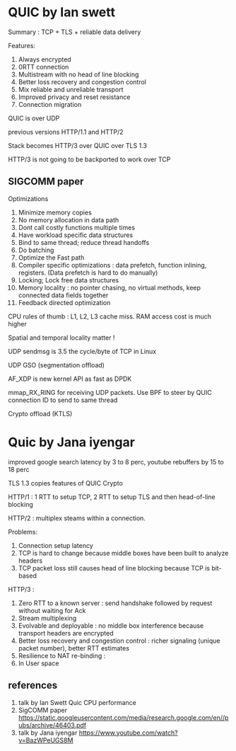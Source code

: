 
# QUIC by Ian swett

Summary : TCP + TLS + reliable data delivery

Features:
1. Always encrypted
1. 0RTT connection
1. Multistream with no head of line blocking
1. Better loss recovery and congestion control
1. Mix reliable and unreliable transport
1. Improved privacy and reset resistance
1. Connection migration

QUIC is over UDP

previous versions HTTP/1.1 and HTTP/2

Stack becomes HTTP/3 over QUIC over TLS 1.3

HTTP/3 is not going to be backported to work over TCP

## SIGCOMM paper

Optimizations

1. Minimize memory copies
1. No memory allocation in data path
1. Dont call costly functions multiple times
1. Have workload specific data structures
1. Bind to same thread; reduce thread handoffs
1. Do batching
1. Optimize the Fast path
1. Compiler specific optimizations : data prefetch, function inlining, registers.  (Data prefetch is hard to do manually)
1. Locking; Lock free data structures
1. Memory locality : no pointer chasing, no virtual methods, keep connected data fields together
1. Feedback directed optimization

CPU rules of thumb : L1, L2, L3 cache miss.  RAM access cost is much higher

Spatial and temporal locality matter !

UDP sendmsg is 3.5 the cycle/byte of TCP in Linux

UDP GSO (segmentation offload) 

AF_XDP is new kernel API as fast as DPDK

mmap_RX_RING for receiving UDP packets.  Use BPF to steer by QUIC connection ID to send to same thread

Crypto offload (KTLS)

# Quic by Jana iyengar

improved google search latency by 3 to 8 perc, youtube rebuffers by 15 to 18 perc

TLS 1.3 copies features of QUIC Crypto

HTTP/1 : 1 RTT to setup TCP, 2 RTT to setup TLS and then head-of-line blocking

HTTP/2 : multiplex steams within a connection.

Problems:
1. Connection setup latency
1. TCP is hard to change because middle boxes have been built to analyze headers
1. TCP packet loss still causes head of line blocking because TCP is bit-based

HTTP/3 :

1. Zero RTT to a known server : send handshake followed by request without waiting for Ack
1. Stream multiplexing
1. Evolvable and deployable : no middle box interference because transport headers are encrypted 
1. Better loss recovery and congestion control : richer signaling (unique packet number), better RTT estimates
1. Resilience to NAT re-binding : 
1. In User space


## references

1. talk by Ian Swett Quic CPU performance
1. SigCOMM paper https://static.googleusercontent.com/media/research.google.com/en//pubs/archive/46403.pdf
1. talk by Jana iyengar https://www.youtube.com/watch?v=BazWPeUGS8M

